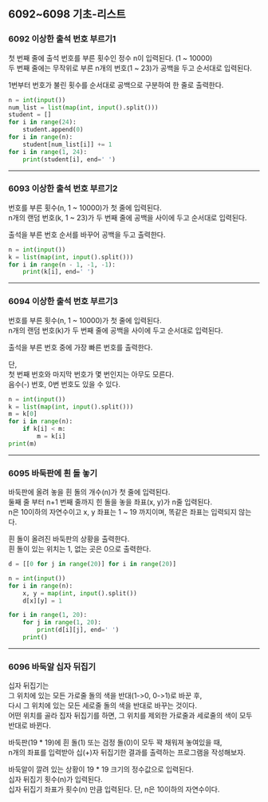 ## 6092~6098 기초-리스트

### 6092 이상한 출석 번호 부르기1

첫 번째 줄에 출석 번호를 부른 횟수인 정수 n이 입력된다. (1 ~ 10000)  
두 번째 줄에는 무작위로 부른 n개의 번호(1 ~ 23)가 공백을 두고 순서대로 입력된다.

1번부터 번호가 불린 횟수를 순서대로 공백으로 구분하여 한 줄로 출력한다.

```Python
n = int(input())
num_list = list(map(int, input().split()))
student = []
for i in range(24):
    student.append(0)
for i in range(n):
    student[num_list[i]] += 1
for i in range(1, 24):
    print(student[i], end=' ')
```

---

### 6093 이상한 출석 번호 부르기2

번호를 부른 횟수(n, 1 ~ 10000)가 첫 줄에 입력된다.  
n개의 랜덤 번호(k, 1 ~ 23)가 두 번째 줄에 공백을 사이에 두고 순서대로 입력된다.

출석을 부른 번호 순서를 바꾸어 공백을 두고 출력한다.

```Python
n = int(input())
k = list(map(int, input().split()))
for i in range(n - 1, -1, -1):
    print(k[i], end=' ')
```

---

### 6094 이상한 출석 번호 부르기3

번호를 부른 횟수(n, 1 ~ 10000)가 첫 줄에 입력된다.  
n개의 랜덤 번호(k)가 두 번째 줄에 공백을 사이에 두고 순서대로 입력된다.

출석을 부른 번호 중에 가장 빠른 번호를 출력한다.

단,  
첫 번째 번호와 마지막 번호가 몇 번인지는 아무도 모른다.  
음수(-) 번호, 0번 번호도 있을 수 있다.

```Python
n = int(input())
k = list(map(int, input().split()))
m = k[0]
for i in range(n):
    if k[i] < m:
        m = k[i]
print(m)
```

---

### 6095 바둑판에 흰 돌 놓기

바둑판에 올려 놓을 흰 돌의 개수(n)가 첫 줄에 입력된다.  
둘째 줄 부터 n+1 번째 줄까지 힌 돌을 놓을 좌표(x, y)가 n줄 입력된다.  
n은 10이하의 자연수이고 x, y 좌표는 1 ~ 19 까지이며, 똑같은 좌표는 입력되지 않는다.

흰 돌이 올려진 바둑판의 상황을 출력한다.  
흰 돌이 있는 위치는 1, 없는 곳은 0으로 출력한다.

```Python
d = [[0 for j in range(20)] for i in range(20)]

n = int(input())
for i in range(n):
    x, y = map(int, input().split())
    d[x][y] = 1

for i in range(1, 20):
    for j in range(1, 20):
        print(d[i][j], end=' ')
    print()
```

---

### 6096 바둑알 십자 뒤집기

십자 뒤집기는  
그 위치에 있는 모든 가로줄 돌의 색을 반대(1->0, 0->1)로 바꾼 후,  
다시 그 위치에 있는 모든 세로줄 돌의 색을 반대로 바꾸는 것이다.  
어떤 위치를 골라 집자 뒤집기를 하면, 그 위치를 제외한 가로줄과 세로줄의 색이 모두 반대로 바뀐다.

바둑판(19 \* 19)에 흰 돌(1) 또는 검정 돌(0)이 모두 꽉 채워져 놓여있을 때,  
n개의 좌표를 입력받아 십(+)자 뒤집기한 결과를 출력하는 프로그램을 작성해보자.

바둑알이 깔려 있는 상황이 19 \* 19 크기의 정수값으로 입력된다.  
십자 뒤집기 횟수(n)가 입력된다.  
십자 뒤집기 좌표가 횟수(n) 만큼 입력된다. 단, n은 10이하의 자연수이다.

```Python

```
